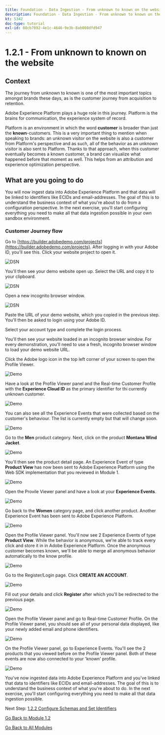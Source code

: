 ```yaml
---
title: Foundation - Data Ingestion - From unknown to known on the website
description: Foundation - Data Ingestion - From unknown to known on the website
kt: 5342
doc-type: tutorial
exl-id: 08cb7892-4e1c-4646-9e3b-8ab008dfd947
---
```

# 1.2.1 - From unknown to known on the website

## Context

The journey from unknown to known is one of the most important topics amongst brands these days, as is the customer journey from acquisition to retention. 

Adobe Experience Platform plays a huge role in this journey. Platform is the brains for communication, the experience system of record.

Platform is an environment in which the word **customer** is broader than just the **known**-customers. This is a very important thing to mention when speaking to brands: an unknown visitor on the website is also a customer from Platform's perspective and as such, all of the behavior as an unknown visitor is also sent to Platform. Thanks to that approach, when this customer eventually becomes a known customer, a brand can visualize what happened before that moment as well. This helps from an attribution and experience optimization perspective.

## What are you going to do

You will now ingest data into Adobe Experience Platform and that data will be linked to identifiers like ECIDs and email-addresses. The goal of this is to understand the business context of what you're about to do from a configuration perspective. In the next exercise, you'll start configuring everything you need to make all that data ingestion possible in your own sandbox environment.

### Customer Journey flow

Go to [https://builder.adobedemo.com/projects](https://builder.adobedemo.com/projects). After logging in with your Adobe ID, you'll see this. Click your website project to open it.

![DSN](./../../gettingstarted/gettingstarted/images/web8.png)

You'll then see your demo website open up. Select the URL and copy it to your clipboard.

![DSN](./../../gettingstarted/gettingstarted/images/web3.png)

Open a new incognito browser window.

![DSN](./../../gettingstarted/gettingstarted/images/web4.png)

Paste the URL of your demo website, which you copied in the previous step. You'll then be asked to login using your Adobe ID.


Select your account type and complete the login process.


You'll then see your website loaded in an incognito browser window. For every demonstration, you'll need to use a fresh, incognito browser window to load your demo website URL.


Click the Adobe logo icon in the top left corner of your screen to open the Profile Viewer.
  
![Demo](./images/pv1.png)

Have a look at the Profile Viewer panel and the Real-time Customer Profile with the **Experience Cloud ID** as the primary identifier for thi currently unknown customer.
      
![Demo](./images/pv2.png)

You can also see all the Experience Events that were collected based on the customer's behaviour. The list is currently empty but that will change soon.

![Demo](../module1.2/images/pv3.png)

Go to the **Men** product category. Next, click on the product **Montana Wind Jacket**.

![Demo](../module1.2/images/pv4.png)

You'll then see the product detail page. An Experience Event of type **Product View** has now been sent to Adobe Experience Platform using the Web SDK implementation that you reviewed in Module 1. 
  
![Demo](../module1.2/images/pv5.png)
  
Open the Provile Viewer panel and have a look at your **Experience Events**.
  
![Demo](../module1.2/images/pv6.png)
  
Go back to the **Women** category page, and click another product. Another Experience Event has been sent to Adobe Experience Platform. 
  
![Demo](../module1.2/images/pv7.png)
  
Open the Profile Viewer panel. You'll now see 2 Experience Events of type **Product View**. While the behavior is anonymous, we're able to track every click and store it in in Adobe Experience Platform. Once the anonymous customer becomes known, we'll be able to merge all anonymous behavior automatically to the know profile.
  
![Demo](../module1.2/images/pv8.png)

Go to the Register/Login page. Click **CREATE AN ACCOUNT**.
  
![Demo](../module1.2/images/pv9.png)
  
Fill out your details and click **Register** after which you'll be redirected to the previous page. 

![Demo](../module1.2/images/pv10.png)

Open the Profile Viewer panel and go to Real-time Customer Profile. On the Profile Viewer panel, you should see all of your personal data displayed, like your newly added email and phone identifiers.
  
![Demo](../module1.2/images/pv11.png)

On the Profile Viewer panel, go to Experience Events. You'll see the 2 products that you viewed before on the Profile Viewer panel. Both of these events are now also connected to your 'known' profile.

![Demo](../module1.2/images/pv12.png)
  
You've now ingested data into Adobe Experience Platform and you've linked that data to identifiers like ECIDs and email-addresses. The goal of this is to understand the business context of what you're about to do. In the next exercise, you'll start configuring everything you need to make all that data ingestion possible.

Next Step: [1.2.2 Configure Schemas and Set Identifiers](./ex2.md)

[Go Back to Module 1.2](./data-ingestion.md)

[Go Back to All Modules](../../../overview.md)
